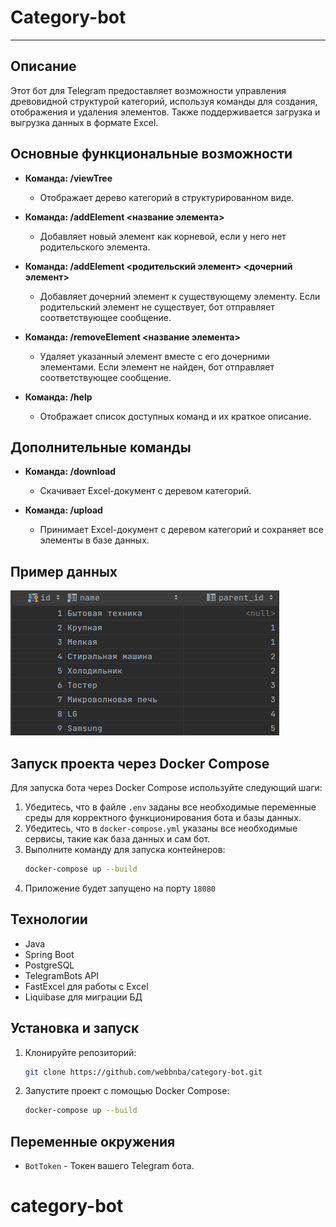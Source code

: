 # Category-bot 

---
## Описание
Этот бот для Telegram предоставляет возможности управления древовидной структурой категорий, используя команды для создания, отображения и удаления элементов. Также поддерживается загрузка и выгрузка данных в формате Excel.

## Основные функциональные возможности

- **Команда: /viewTree**
    - Отображает дерево категорий в структурированном виде.

- **Команда: /addElement <название элемента>**
    - Добавляет новый элемент как корневой, если у него нет родительского элемента.

- **Команда: /addElement <родительский элемент> <дочерний элемент>**
    - Добавляет дочерний элемент к существующему элементу. Если родительский элемент не существует, бот отправляет соответствующее сообщение.

- **Команда: /removeElement <название элемента>**
    - Удаляет указанный элемент вместе с его дочерними элементами. Если элемент не найден, бот отправляет соответствующее сообщение.

- **Команда: /help**
    - Отображает список доступных команд и их краткое описание.

## Дополнительные команды

- **Команда: /download**
    - Скачивает Excel-документ с деревом категорий.

- **Команда: /upload**
    - Принимает Excel-документ с деревом категорий и сохраняет все элементы в базе данных.

## Пример данных

![Пример данных](docs/db.png)

## Запуск проекта через Docker Compose

Для запуска бота через Docker Compose используйте следующий шаги:

1. Убедитесь, что в файле `.env` заданы все необходимые переменные среды для корректного функционирования бота и базы данных.
2. Убедитесь, что в `docker-compose.yml` указаны все необходимые сервисы, такие как база данных и сам бот.
3. Выполните команду для запуска контейнеров:
    ```bash
    docker-compose up --build
    ```
4. Приложение будет запущено на порту `18080`  

## Технологии
- Java
- Spring Boot
- PostgreSQL
- TelegramBots API
- FastExcel для работы с Excel
- Liquibase для миграции БД

## Установка и запуск

1. Клонируйте репозиторий:
    ```bash
    git clone https://github.com/webbnba/category-bot.git
    ```

2. Запустите проект с помощью Docker Compose:
    ```bash
    docker-compose up --build
    ```

## Переменные окружения

- `BotToken` - Токен вашего Telegram бота.


# category-bot
